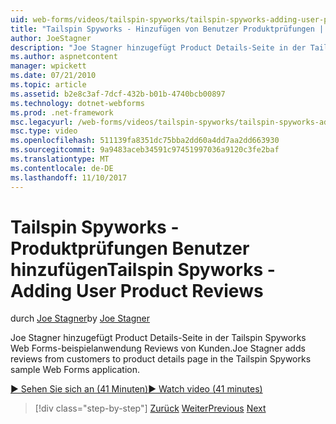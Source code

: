 ```yaml
---
uid: web-forms/videos/tailspin-spyworks/tailspin-spyworks-adding-user-product-reviews
title: "Tailspin Spyworks - Hinzufügen von Benutzer Produktprüfungen | Microsoft Docs"
author: JoeStagner
description: "Joe Stagner hinzugefügt Product Details-Seite in der Tailspin Spyworks Web Forms-beispielanwendung Reviews von Kunden."
ms.author: aspnetcontent
manager: wpickett
ms.date: 07/21/2010
ms.topic: article
ms.assetid: b2e8c3af-7dcf-432b-b01b-4740bcb00897
ms.technology: dotnet-webforms
ms.prod: .net-framework
msc.legacyurl: /web-forms/videos/tailspin-spyworks/tailspin-spyworks-adding-user-product-reviews
msc.type: video
ms.openlocfilehash: 511139fa8351dc75bba2dd60a4dd7aa2dd663930
ms.sourcegitcommit: 9a9483aceb34591c97451997036a9120c3fe2baf
ms.translationtype: MT
ms.contentlocale: de-DE
ms.lasthandoff: 11/10/2017
---
```

<a name="tailspin-spyworks---adding-user-product-reviews"></a><span data-ttu-id="dd364-103">Tailspin Spyworks - Produktprüfungen Benutzer hinzufügen</span><span class="sxs-lookup"><span data-stu-id="dd364-103">Tailspin Spyworks - Adding User Product Reviews</span></span>
====================
<span data-ttu-id="dd364-104">durch [Joe Stagner](https://github.com/JoeStagner)</span><span class="sxs-lookup"><span data-stu-id="dd364-104">by [Joe Stagner](https://github.com/JoeStagner)</span></span>

<span data-ttu-id="dd364-105">Joe Stagner hinzugefügt Product Details-Seite in der Tailspin Spyworks Web Forms-beispielanwendung Reviews von Kunden.</span><span class="sxs-lookup"><span data-stu-id="dd364-105">Joe Stagner adds reviews from customers to product details page in the Tailspin Spyworks sample Web Forms application.</span></span>

[<span data-ttu-id="dd364-106">&#9654; Sehen Sie sich an (41 Minuten)</span><span class="sxs-lookup"><span data-stu-id="dd364-106">&#9654; Watch video (41 minutes)</span></span>](https://channel9.msdn.com/Blogs/ASP-NET-Site-Videos/tailspin-spyworks-adding-user-product-reviews)

>[!div class="step-by-step"]
<span data-ttu-id="dd364-107">[Zurück](tailspin-spyworks-final-check-out.md)
[Weiter](tailspin-spyworks-displaying-user-reviews.md)</span><span class="sxs-lookup"><span data-stu-id="dd364-107">[Previous](tailspin-spyworks-final-check-out.md)
[Next](tailspin-spyworks-displaying-user-reviews.md)</span></span>
